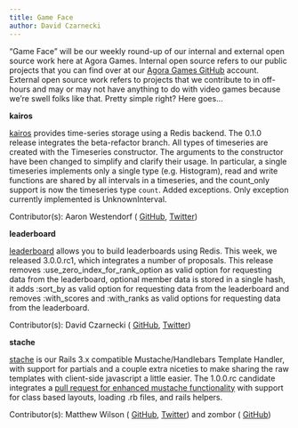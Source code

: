```yaml
---
title: Game Face
author: David Czarnecki
---
```

“Game Face” will be our weekly round-up of our internal and external open source work here at Agora Games. Internal open source refers to our public projects that you can find over at our [Agora Games GitHub](https://github.com/agoragames/) account. External open source work refers to projects that we contribute to in off-hours and may or may not have anything to do with video games because we’re swell folks like that. Pretty simple right? Here goes…

 **kairos**

 [kairos](https://github.com/agoragames/kairos) provides time-series storage using a Redis backend. The 0.1.0 release integrates the beta-refactor branch. All types of timeseries are created with the Timeseries constructor. The arguments to the constructor have been changed to simplify and clarify their usage. In particular, a single timeseries implements only a single type (e.g. Histogram), read and write functions are shared by all intervals in a timeseries, and the count_only support is now the timeseries type `count`. Added exceptions. Only exception currently implemented is UnknownInterval.

 Contributor(s): Aaron Westendorf ( [GitHub](https://github.com/awestendorf/), [Twitter](https://twitter.com/WashUffize))

 **leaderboard**

 [leaderboard](https://github.com/agoragames/leaderboard/) allows you to build leaderboards using Redis. This week, we released 3.0.0.rc1, which integrates a number of proposals. This release removes :use_zero_index_for_rank_option as valid option for requesting data from the leaderboard, optional member data is stored in a single hash, it adds :sort_by as valid option for requesting data from the leaderboard and removes :with_scores and :with_ranks as valid options for requesting data from the leaderboard.

 Contributor(s): David Czarnecki ( [GitHub](https://github.com/czarneckid/), [Twitter](https://twitter.com/czarneckid))

 **stache**

 [stache](https://github.com/agoragames/stache) is our Rails 3.x compatible Mustache/Handlebars Template Handler, with support for partials and a couple extra niceties to make sharing the raw templates with client-side javascript a little easier. The 1.0.0.rc candidate integrates a [pull request for enhanced mustache functionality](https://github.com/agoragames/stache/pull/16) with support for class based layouts, loading .rb files, and rails helpers.

 Contributor(s): Matthew Wilson ( [GitHub](https://github.com/hypomodern/), [Twitter](https://twitter.com/hypomodern)) and zombor ( [GitHub](https://github.com/zombor))

  

  
